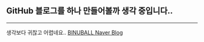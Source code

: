 ## GitHub 블로그를 하나 만들어볼까 생각 중입니다..
---
생각보다 귀찮고 어렵네요..
[BINUBALL Naver Blog](https://blog.naver.com/kyhilsang131)

